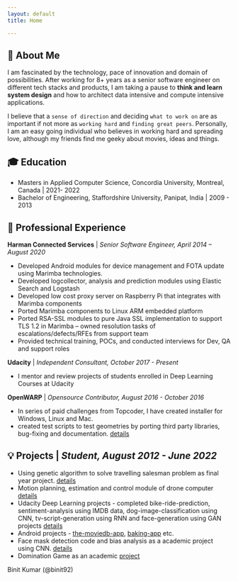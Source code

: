 ```yaml
---
layout: default
title: Home

---
```



## :monkey: About Me

I am fascinated by the technology, pace of innovation and domain of possibilities. After working for 8+ years as a senior software engineer on different tech stacks and products, I am taking a pause to **think and learn system design** and how to architect data intensive and compute intensive applications. 

I believe that a `sense of direction` and deciding `what to work on` are as important if not more as `working hard` and `finding great peers`. Personally, I am an easy going individual who believes in working hard and spreading love, although my friends find me geeky about movies, ideas and things.

## :mortar_board: Education
+ Masters in Applied Computer Science, Concordia University, Montreal, Canada | 2021- 2022
+ Bachelor of Engineering, Staffordshire University, Panipat, India | 2009 - 2013 


## :scroll: Professional Experience 

**Harman Connected Services**     |     *Senior Software Engineer, April 2014 – August 2020*
+ Developed Android modules for device management and FOTA update using Marimba technologies.
+ Developed logcollector, analysis and prediction modules using Elastic Search and Logstash
+ Developed low cost proxy server on Raspberry Pi that integrates with Marimba components
+ Ported Marimba components to Linux ARM embedded platform
+ Ported RSA-SSL modules to pure Java SSL implementation to support TLS 1.2 in Marimba – owned resolution tasks of escalations/defects/RFEs from support team
+ Provided technical training, POCs, and conducted interviews for Dev, QA and support roles

**Udacity**  | *Independent Consultant, October 2017 - Present*
+ I mentor and review projects of students enrolled in Deep Learning Courses at Udacity

**OpenWARP** | *Opensource Contributor, August 2016 - October 2016*
+ In series of paid challenges from Topcoder, I have created installer for Windows, Linux and Mac.
+ created test scripts to test geometries by porting third party libraries, bug-fixing and documentation. [details](https://github.com/binit92/OpenWARP)

## :bulb: Projects | *Student, August 2012 - June 2022*
+ Using genetic algorithm to solve travelling salesman problem as final year project. [details](https://github.com/binit92/Beacon) 
+ Motion planning, estimation and control module of drone computer [details](https://github.com/binit92/FlyingCarNanodegree)
+ Udacity Deep Learning projects - completed bike-ride-prediction, sentiment-analysis using IMDB data, dog-image-classification using CNN, tv-script-generation using RNN and face-generation using GAN projects [details](https://github.com/binit92/DeepLearningCodes)
+ Android projects -  [the-moviedb-app](https://github.com/binit92/AndroidNanodegree), [baking-app](https://github.com/binit92/BakingApp) etc.
+ Face mask detection code and bias analysis as a academic project using CNN. [details](https://github.com/binit92/project-aai)
+ Domination Game as an academic [project](https://github.com/Garg-Ritika/Domination_Game_Team11) 


Binit Kumar (@binit92)
